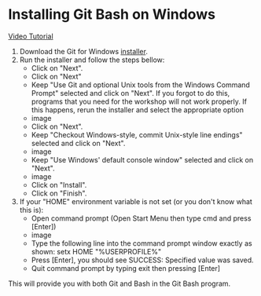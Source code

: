# Installing Git Bash on Windows

[Video Tutorial](https://www.youtube.com/watch?v=339AEqk9c-8)
1. Download the Git for Windows [installer](https://git-for-windows.github.io/).
2. Run the installer and follow the steps bellow:
    * Click on "Next".
    * Click on "Next"
    * Keep "Use Git and optional Unix tools from the Windows Command Prompt" selected and click on "Next". If you forgot to do this, programs that you need for the workshop will not work properly. If this happens, rerun the installer and select the appropriate option
    * image
    * Click on "Next".
    * Keep "Checkout Windows-style, commit Unix-style line endings" selected and click on "Next".
    * image
    * Keep "Use Windows' default console window" selected and click on "Next".
    * image
    * Click on "Install".
    * Click on "Finish".
3. If your "HOME" environment variable is not set (or you don't know what this is):
    * Open command prompt (Open Start Menu then type cmd and press [Enter])
    * image
    * Type the following line into the command prompt window exactly as shown:
      setx HOME "%USERPROFILE%"
    * Press [Enter], you should see SUCCESS: Specified value was saved.
    * Quit command prompt by typing exit then pressing [Enter]
    
This will provide you with both Git and Bash in the Git Bash program.




    
